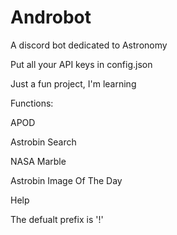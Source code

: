# Androbot
A discord bot dedicated to Astronomy

Put all your API keys in config.json

Just a fun project, I'm learning



Functions:

APOD

Astrobin Search

NASA Marble

Astrobin Image Of The Day

Help

The defualt prefix is '!'

